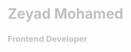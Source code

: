 <div style="background-image: url(./assets/Github\ Image.jpg); background-position: center; background-repeat: no-repeat; background-size: cover;">
    <h1 style="color: silver;">Zeyad Mohamed</h1>
    <h3 style="color: silver;">Frontend Developer</h3>
</div>

<!--
**ZeyadMohamed1805/ZeyadMohamed1805** is a ✨ _special_ ✨ repository because its `README.md` (this file) appears on your GitHub profile.

Here are some ideas to get you started:

- 🔭 I’m currently working on ...
- 🌱 I’m currently learning ...
- 👯 I’m looking to collaborate on ...
- 🤔 I’m looking for help with ...
- 💬 Ask me about ...
- 📫 How to reach me: ...
- 😄 Pronouns: ...
- ⚡ Fun fact: ...
-->
